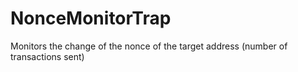 # NonceMonitorTrap
Monitors the change of the nonce of the target address (number of transactions sent)
